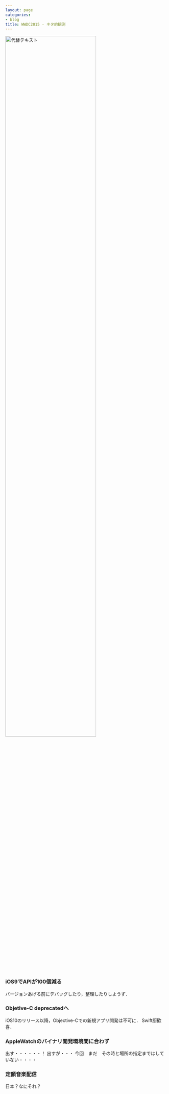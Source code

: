 ```yaml
---
layout: page
categories:
- blog
title: WWDC2015 - ネタ的観測
---
```


<img src="http://www.apple.com/live/images/2015_june_invite_large_2x.jpg" alt="代替テキスト" width="75%">

### iOS9でAPIが100個減る

バージョンあげる前にデバッグしたり，整理したりしようず．

### Objetive-C deprecatedへ

iOS10のリリース以降，Objective-Cでの新規アプリ開発は不可に．
Swift厨歓喜．

### AppleWatchのバイナリ開発環境間に合わず

出す・・・・・・！
出すが・・・
今回　まだ　その時と場所の指定まではしていない・・・・

### 定額音楽配信

日本？なにそれ？